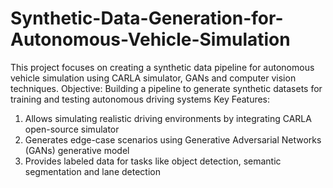 # Synthetic-Data-Generation-for-Autonomous-Vehicle-Simulation
This project focuses on creating a synthetic data pipeline for autonomous vehicle simulation using CARLA simulator, GANs and computer vision techniques.
Objective: Building a pipeline to generate synthetic datasets for training and testing autonomous driving systems
Key Features:
1) Allows simulating realistic driving environments by integrating CARLA open-source simulator
2) Generates edge-case scenarios using Generative Adversarial Networks (GANs) generative model
3) Provides labeled data for tasks like object detection, semantic segmentation and lane detection
   

